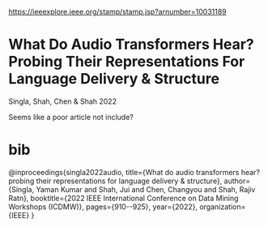 https://ieeexplore.ieee.org/stamp/stamp.jsp?arnumber=10031189

# What Do Audio Transformers Hear? Probing Their Representations For Language Delivery & Structure

Singla, Shah, Chen & Shah 2022

Seems like a poor article not include?













# bib

@inproceedings{singla2022audio,
  title={What do audio transformers hear? probing their representations for language delivery \& structure},
  author={Singla, Yaman Kumar and Shah, Jui and Chen, Changyou and Shah, Rajiv Ratn},
  booktitle={2022 IEEE International Conference on Data Mining Workshops (ICDMW)},
  pages={910--925},
  year={2022},
  organization={IEEE}
}